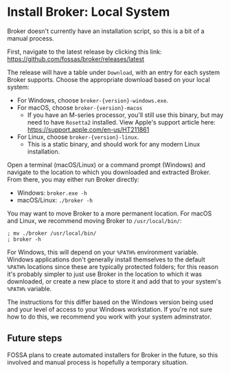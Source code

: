 
# Install Broker: Local System

Broker doesn't currently have an installation script, so this is a bit of a manual process.

First, navigate to the latest release by clicking this link: https://github.com/fossas/broker/releases/latest

The release will have a table under `Download`, with an entry for each system Broker supports.
Choose the appropriate download based on your local system:

- For Windows, choose `broker-{version}-windows.exe`.
- For macOS, choose `broker-{version}-macos`
  - If you have an M-series processor, you'll still use this binary, but may need to have `Rosetta2` installed.
    View Apple's support article here: https://support.apple.com/en-us/HT211861
- For Linux, choose `broker-{version}-linux`.
  - This is a static binary, and should work for any modern Linux installation.

Open a terminal (macOS/Linux) or a command prompt (Windows) and navigate to the location to which you downloaded and extracted Broker.
From there, you may either run Broker directly:

- Windows: `broker.exe -h`
- macOS/Linux: `./broker -h`

You may want to move Broker to a more permanent location.
For macOS and Linux, we recommend moving Broker to `/usr/local/bin/`:

```
; mv ./broker /usr/local/bin/
; broker -h
```

For Windows, this will depend on your `%PATH%` environment variable.
Windows applications don't generally install themselves to the default `%PATH%` locations since these are typically protected folders;
for this reason it's probably simpler to just use Broker in the location to which it was downloaded, or create a new place to store it
and add that to your system's `%PATH%` variable.

The instructions for this differ based on the Windows version being used and your level of access to your Windows workstation.
If you're not sure how to do this, we recommend you work with your system adminstrator.

## Future steps

FOSSA plans to create automated installers for Broker in the future,
so this involved and manual process is hopefully a temporary situation.
